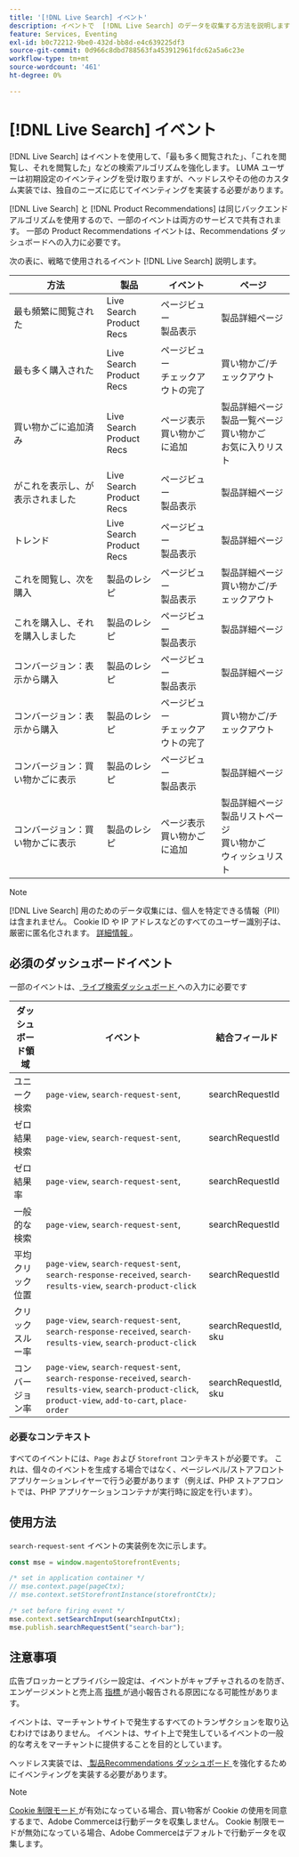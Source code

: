 ```yaml
---
title: '[!DNL Live Search] イベント'
description: イベントで  [!DNL Live Search] のデータを収集する方法を説明します。
feature: Services, Eventing
exl-id: b0c72212-9be0-432d-bb8d-e4c639225df3
source-git-commit: 0d966c8dbd788563fa453912961fdc62a5a6c23e
workflow-type: tm+mt
source-wordcount: '461'
ht-degree: 0%

---
```


# [!DNL Live Search] イベント

[!DNL Live Search] はイベントを使用して、「最も多く閲覧された」、「これを閲覧し、それを閲覧した」などの検索アルゴリズムを強化します。 LUMA ユーザーは初期設定のイベンティングを受け取りますが、ヘッドレスやその他のカスタム実装では、独自のニーズに応じてイベンティングを実装する必要があります。

[!DNL Live Search] と [!DNL Product Recommendations] は同じバックエンドアルゴリズムを使用するので、一部のイベントは両方のサービスで共有されます。 一部の Product Recommendations イベントは、Recommendations ダッシュボードへの入力に必要です。

次の表に、戦略で使用されるイベント [!DNL Live Search] 説明します。

| 方法 | 製品 | イベント | ページ |
| --- | --- | --- | ---|
| 最も頻繁に閲覧された | Live Search<br>Product Recs | ページビュー <br> 製品表示 | 製品詳細ページ |
| 最も多く購入された | Live Search<br>Product Recs | ページビュー <br> チェックアウトの完了 | 買い物かご/チェックアウト |
| 買い物かごに追加済み | Live Search<br>Product Recs | ページ表示 <br> 買い物かごに追加 | 製品詳細ページ <br> 製品一覧ページ <br> 買い物かご <br> お気に入りリスト |
| がこれを表示し、が表示されました | Live Search<br>Product Recs | ページビュー <br> 製品表示 | 製品詳細ページ |
| トレンド | Live Search<br>Product Recs | ページビュー <br> 製品表示 | 製品詳細ページ |
| これを閲覧し、次を購入 | 製品のレシピ | ページビュー <br> 製品表示 | 製品詳細ページ <br> 買い物かご/チェックアウト |
| これを購入し、それを購入しました | 製品のレシピ | ページビュー <br> 製品表示 | 製品詳細ページ |
| コンバージョン：表示から購入 | 製品のレシピ | ページビュー <br> 製品表示 | 製品詳細ページ |
| コンバージョン：表示から購入 | 製品のレシピ | ページビュー <br> チェックアウトの完了 | 買い物かご/チェックアウト |
| コンバージョン：買い物かごに表示 | 製品のレシピ | ページビュー <br> 製品表示 | 製品詳細ページ |
| コンバージョン：買い物かごに表示 | 製品のレシピ | ページ表示 <br> 買い物かごに追加 | 製品詳細ページ <br> 製品リストページ <br> 買い物かご <br> ウィッシュリスト |

>[!NOTE]
>
>[!DNL Live Search] 用のためのデータ収集には、個人を特定できる情報（PII）は含まれません。 Cookie ID や IP アドレスなどのすべてのユーザー識別子は、厳密に匿名化されます。 [ 詳細情報 ](https://www.adobe.com/privacy/experience-cloud.html)。

## 必須のダッシュボードイベント

一部のイベントは、[ ライブ検索ダッシュボード ](performance.md) への入力に必要です

| ダッシュボード領域 | イベント | 結合フィールド |
| ------------------- | ------------- | ---------- |
| ユニーク検索 | `page-view`, `search-request-sent`, | searchRequestId |
| ゼロ結果検索 | `page-view`, `search-request-sent`, | searchRequestId |
| ゼロ結果率 | `page-view`, `search-request-sent`, | searchRequestId |
| 一般的な検索 | `page-view`, `search-request-sent`, | searchRequestId |
| 平均 クリック位置 | `page-view`, `search-request-sent`, `search-response-received`, `search-results-view`, `search-product-click` | searchRequestId |
| クリックスルー率 | `page-view`, `search-request-sent`, `search-response-received`, `search-results-view`, `search-product-click` | searchRequestId, sku |
| コンバージョン率 | `page-view`, `search-request-sent`, `search-response-received`, `search-results-view`, `search-product-click`, `product-view`, `add-to-cart`, `place-order` | searchRequestId, sku |

### 必要なコンテキスト

すべてのイベントには、`Page` および `Storefront` コンテキストが必要です。 これは、個々のイベントを生成する場合ではなく、ページレベル/ストアフロントアプリケーションレイヤーで行う必要があります（例えば、PHP ストアフロントでは、PHP アプリケーションコンテナが実行時に設定を行います）。

## 使用方法

`search-request-sent` イベントの実装例を次に示します。

```javascript
const mse = window.magentoStorefrontEvents;

/* set in application container */
// mse.context.page(pageCtx);
// mse.context.setStorefrontInstance(storefrontCtx);

/* set before firing event */
mse.context.setSearchInput(searchInputCtx);
mse.publish.searchRequestSent("search-bar");
```

## 注意事項

広告ブロッカーとプライバシー設定は、イベントがキャプチャされるのを防ぎ、エンゲージメントと売上高 [ 指標 ](workspace.md) が過小報告される原因になる可能性があります。

イベントは、マーチャントサイトで発生するすべてのトランザクションを取り込むわけではありません。 イベントは、サイト上で発生しているイベントの一般的な考えをマーチャントに提供することを目的としています。

ヘッドレス実装では、[ 製品Recommendations ダッシュボード ](../product-recommendations/events.md) を強化するためにイベンティングを実装する必要があります。

>[!NOTE]
>
>[Cookie 制限モード ](https://experienceleague.adobe.com/docs/commerce-admin/start/compliance/privacy/compliance-cookie-law.html) が有効になっている場合、買い物客が Cookie の使用を同意するまで、Adobe Commerceは行動データを収集しません。 Cookie 制限モードが無効になっている場合、Adobe Commerceはデフォルトで行動データを収集します。
